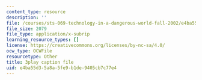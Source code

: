 ```yaml
---
content_type: resource
description: ''
file: /courses/sts-069-technology-in-a-dangerous-world-fall-2002/e4ba55d35a8a5fe9b1de9405cb7c77e4_5jrZ_AxAb5s.vtt
file_size: 2079
file_type: application/x-subrip
learning_resource_types: []
license: https://creativecommons.org/licenses/by-nc-sa/4.0/
ocw_type: OCWFile
resourcetype: Other
title: 3play caption file
uid: e4ba55d3-5a8a-5fe9-b1de-9405cb7c77e4
---
```


